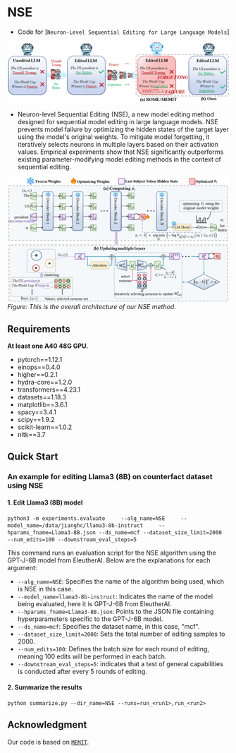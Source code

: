 # NSE
- Code for [``Neuron-Level Sequential Editing for Large Language Models``]

![alt text](resource/intro_fig.png)

- Neuron-level Sequential Editing (NSE), a new model editing method designed for sequential model editing in large language models. NSE prevents model failure by optimizing the hidden states of the target layer using the model's original weights. To mitigate model forgetting, it iteratively selects neurons in multiple layers based on their activation values. Empirical experiments show that NSE significantly outperforms existing parameter-modifying model editing methods in the context of sequential editing.

![alt text](resource/model_fig.png)
*Figure: This is the overall architecture of our NSE method.*

## Requirements
**At least one A40 48G GPU.**

- pytorch==1.12.1
- einops==0.4.0
- higher==0.2.1
- hydra-core==1.2.0
- transformers==4.23.1
- datasets==1.18.3
- matplotlib==3.6.1
- spacy==3.4.1
- scipy==1.9.2
- scikit-learn==1.0.2
- nltk==3.7

## Quick Start
### An example for editing Llama3 (8B) on counterfact dataset using NSE
#### 1. Edit Llama3 (8B) model 
 
    python3 -m experiments.evaluate     --alg_name=NSE     --model_name=/data/jianghc/llama3-8b-instruct     --hparams_fname=Llama3-8B.json --ds_name=mcf --dataset_size_limit=2000    --num_edits=100 --downstream_eval_steps=5

This command runs an evaluation script for the NSE algorithm using the GPT-J-6B model from EleutherAI. Below are the explanations for each argument:

- `--alg_name=NSE`: Specifies the name of the algorithm being used, which is NSE in this case.
- `--model_name=llama3-8b-instruct`: Indicates the name of the model being evaluated, here it is GPT-J-6B from EleutherAI.
- `--hparams_fname=Llama3-8B.json`: Points to the JSON file containing hyperparameters specific to the GPT-J-6B model.
- `--ds_name=mcf`: Specifies the dataset name, in this case, "mcf".
- `--dataset_size_limit=2000`: Sets the total number of editing samples to 2000.
- `--num_edits=100`: Defines the batch size for each round of editing, meaning 100 edits will be performed in each batch. 
- `--downstream_eval_steps=5`: indicates that a test of general capabilities is conducted after every 5 rounds of editing.
#### 2. Summarize the results

    python summarize.py --dir_name=NSE --runs=run_<run1>,run_<run2>

## Acknowledgment
Our code is based on  [``MEMIT``](https://github.com/kmeng01/memit.git).
